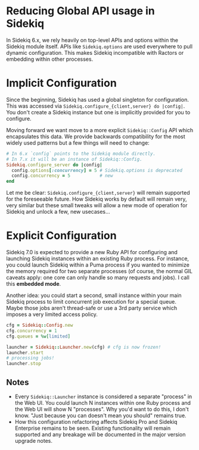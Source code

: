 # Reducing Global API usage in Sidekiq

In Sidekiq 6.x, we rely heavily on top-level APIs and options within the Sidekiq module itself. APIs like `Sidekiq.options` are used everywhere to pull dynamic configuration.
This makes Sidekiq incompatible with Ractors or embedding within other processes.

# Implicit Configuration

Since the beginning, Sidekiq has used a global singleton for configuration. This was
accessed via `Sidekiq.configure_{client,server} do |config|`. You don't create a Sidekiq
instance but one is implicitly provided for you to configure.

Moving forward we want move to a more explicit `Sidekiq::Config` API which encapsulates this data. We provide backwards compatibility for the most widely used patterns but a few things
will need to change:

```ruby
# In 6.x `config` points to the Sidekiq module directly.
# In 7.x it will be an instance of Sidekiq::Config.
Sidekiq.configure_server do |config|
  config.options[:concurrency] = 5 # Sidekiq.options is deprecated
  config.concurrency = 5           # new
end
```

Let me be clear: `Sidekiq.configure_{client,server}` will remain supported for the
foreseeable future. How Sidekiq works by default will remain very, very similar but these
small tweaks will allow a new mode of operation for Sidekiq and unlock a few, new usecases... 

# Explicit Configuration

Sidekiq 7.0 is expected to provide a new Ruby API for configuring and launching Sidekiq
instances within an existing Ruby process. For instance, you could launch Sidekiq
within a Puma process if you wanted to minimize the memory required for two separate
processes (of course, the normal GIL caveats apply: one core can only handle so many requests and jobs). I call this **embedded mode**.

Another idea: you could start a second, small instance within your main Sidekiq process
to limit concurrent job execution for a special queue. Maybe those jobs aren't thread-safe
or use a 3rd party service which imposes a very limited access policy.

```ruby
cfg = Sidekiq::Config.new
cfg.concurrency = 1
cfg.queues = %w[limited]

launcher = Sidekiq::Launcher.new(cfg) # cfg is now frozen!
launcher.start
# processing jobs!
launcher.stop
```

## Notes

- Every `Sidekiq::Launcher` instance is considered a separate "process" in the Web UI. You
  could launch N instances within one Ruby process and the Web UI will show N "processes". Why you'd want to do this, I don't know. "Just because you can doesn't mean you should" remains true.
- How this configuration refactoring affects Sidekiq Pro and Sidekiq Enterprise remains to be
  seen. Existing functionality will remain supported and any breakage will be
  documented in the major version upgrade notes.